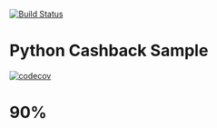 [![Build Status](https://travis-ci.org/ElenaVeselovskaya/Cashback.svg?branch=master)](https://travis-ci.org/ElenaVeselovskaya/Cashback)

# Python Cashback Sample

[![codecov](https://codecov.io/gh/ElenaVeselovskaya/Cashback/branch/master/graph/badge.svg)](https://codecov.io/gh/ElenaVeselovskaya/Cashback)

#  90%
